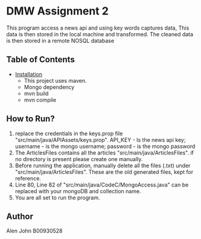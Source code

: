 # DMW Assignment 2
This program access a news api and using key words captures data, This data is then stored in the local machine and transformed. The cleaned data is then stored in a remote NOSQL database
## Table of Contents

- [Installation](#installation)
  - This project uses maven.
  - Mongo dependency
  - mvn build
  - mvn compile

## How to Run?
1. replace the credentials in the keys.prop file 
"src/main/java/APIAssets/keys.prop". API_KEY - Is the news api key; username - is the mongo username; password - is the mongo password 
2. The ArticlesFiles contains all the articles "src/main/java/ArticlesFiles". if no directory is present please create one manually. 
3. Before running the application, manually delete all the files (.txt) under "src/main/java/ArticlesFiles". These are the old generated files, kept for reference.
4. Line 80, Line 82 of "src/main/java/CodeC/MongoAccess.java" can be replaced with your mongoDB and collection name.
5. You are all set to run the program.
## Author

Alen John B00930528


